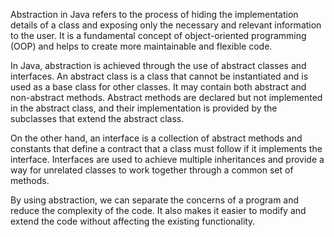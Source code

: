 Abstraction in Java refers to the process of hiding the implementation details of a class and exposing only the necessary and relevant information to the user. It is a fundamental concept of object-oriented programming (OOP) and helps to create more maintainable and flexible code.

In Java, abstraction is achieved through the use of abstract classes and interfaces. An abstract class is a class that cannot be instantiated and is used as a base class for other classes. It may contain both abstract and non-abstract methods. Abstract methods are declared but not implemented in the abstract class, and their implementation is provided by the subclasses that extend the abstract class.

On the other hand, an interface is a collection of abstract methods and constants that define a contract that a class must follow if it implements the interface. Interfaces are used to achieve multiple inheritances and provide a way for unrelated classes to work together through a common set of methods.

By using abstraction, we can separate the concerns of a program and reduce the complexity of the code. It also makes it easier to modify and extend the code without affecting the existing functionality.  